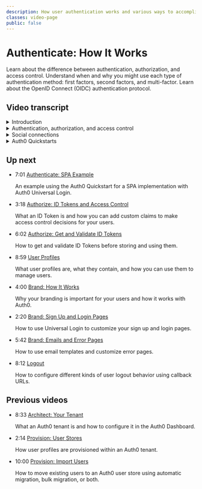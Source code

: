 ```yaml
---
description: How user authentication works and various ways to accomplish it with Auth0.
classes: video-page
public: false
---
```

<!-- markdownlint-disable-->
# Authenticate: How It Works

Learn about the difference between authentication, authorization, and access control. Understand when and why you might use each type of authentication method: first factors, second factors, and multi-factor. Learn about the OpenID Connect (OIDC) authentication protocol.   

<div class="video-wrapper" data-video="suw4dsi0g8"></div>

## Video transcript

<details>
  <summary>Introduction</summary>

  Before you can provide services to your users through your applications, you need to identify who they are, and that process is called *user authentication*. 

  In this video, we will show you a few ways to go about this. For example, you can authenticate users via their social media accounts or with their usernames and passwords. You can add an additional level of certainty about their identities with a second authentication factor; this is called *Multi-factor Authentication* (MFA).

  Before you start, think about security and user experience, if you want to offer multiple primary authentication methods, and if you want to add multi-factor authentication. Planning how you want the authentication process to work before you do the steps required to implement the actual authentication is critical because it will determine how you configure your application integration.

  One way to make sure you’ve considered all your authentication requirements is to adopt an iterative release style. For example, you may have three or four applications you need to integrate and, instead of tackling them all at once, you can make a series of iterations, tackling one application at a time. This way your teams can benefit from the experience, and you can leverage this approach to help increase velocity with each iteration.
</details>

<details>
  <summary>Authentication, authorization, and access control</summary>

  It’s important to distinguish between Authentication, Authorization, and Access Control. Your Auth0 tenant, the Authorization Server, is responsible for Authentication and some or all of Authorization. Access Control is the responsibility of the API or Application itself because access control is almost always contextual.

  So, to summarize:  
  * **Authentication** is the process of determining if the user is who they say they are
  * **Authorization** is declaring what that user is allowed to do in the system
  * **Access Control** is limiting a user to only perform actions they are allowed to do based on a combination of their identity, their authorization information, and their consent.

  In this video, we are only going to focus on authentication, we will address the other options such as MFA in a separate video. There are different types of connections you can make in the Dashboard that will enable authentication. 
</details>

<details>
  <summary>Social connections</summary>

  You can choose from among many social connections including the most commonly used ones like Google and Facebook. Choose connections that your users will most frequently have accounts with. 

  If you have more than one application, you will almost certainly want to have Single Sign-On between those applications. This is one of the easiest ways to give your users a good user experience without compromising on security.

  As you may already know, the OpenID Connect specification&mdash;or OIDC&mdash;is the most widely used industry-standard authentication specification when it comes to customer-facing applications. It is intended as a way to provide SSO between applications. OIDC is based on the OAuth 2.0 family of specifications. It uses simple JSON Web Tokens&mdash;or JWT&mdash;that you obtain using flows conforming to the OAuth 2.0 specifications. When a user signs in using their Google account, then they’ve used OIDC.

  We’ve made it easy to enable this type of authentication with Universal Login. The way this works is you delegate the authentication of a user by redirecting them to the Authorization Service, your Auth0 tenant, and that service authenticates the user and then redirects them back to your application.

  If each of your applications does this then Auth0 remembers whether the user has already logged in and sends them back to the new application without requiring them to re-enter their credentials. This is how we accomplish Single Sign On.

  The next step is to figure out how to do this in your application. To help you out we’ve provided some guides to help you get started.
</details>

<details>
  <summary>Auth0 Quickstarts</summary>

  Before figuring out which quickstart to use, it is important to figure out which one most closely represents your application. You answer two questions to make this determination:

  1. What type of application do you have? Do you have a traditional web application, a single page application, or a native mobile application?

    * A traditional web application is generally an application written in PHP, Java, or C#.  It is an application where the browser opens a page, the page is rendered on the server side and then the HTML is sent to the browser.  When someone performs an action it refreshes the page. There is a frontend, the code on the browser, which may include some javascript, and a backend, the code that executes on the server side.  The backend can maintain the state of the application on the server.  Most applications fall into this category.

    * A single page application is an application that renders once on the server and then the rest of the execution happens on the users’ browser.  The application must call API’s to perform actions that happen server side, but those APIs don’t maintain any state for the session.  You must give the API the information it needs.  Note that there is non-session state that can be stored in a database, but the API doesn’t know which instance of the application is calling it, so there is not sessions associated with your browser instance.

    * A native and/or mobile application is an application that is installed on a mobile device or desktop OS.  It must call an API to perform actions on the server side as well.

  2. Are you going to need an access token to call a separate API? If your application needs to call a separate API, then you will need to do some extra work after the quickstart to enable your SDK to get you an access token. You can learn more about that in the video that discusses Authorization.

  In the next video, we are going to show you how to use a quickstart guide to integrate a javascript single-page app and a backend. 
</details>

## Up next

<ul class="up-next">

  <li>
    <span class="video-time"><i class="icon icon-budicon-494"></i>7:01</span>
    <i class="video-icon icon icon-budicon-676"></i>
    <a href="/videos/get-started/04_02-authenticate-spa-example">Authenticate: SPA Example</a>
    <p>An example using the Auth0 Quickstart for a SPA implementation with Auth0 Universal Login. </p>
  </li>

  <li>
    <span class="video-time"><i class="icon icon-budicon-494"></i>3:18</span>
    <i class="video-icon icon icon-budicon-676"></i>
    <a href="/videos/get-started/05_01-authorize-id-tokens-access-control">Authorize: ID Tokens and Access Control</a>
    <p>What an ID Token is and how you can add custom claims to make access control decisions for your users. </p>
  </li>

  <li>
    <span class="video-time"><i class="icon icon-budicon-494"></i>6:02</span>
    <i class="video-icon icon icon-budicon-676"></i>
    <a href="/videos/get-started/05_02-authorize-get-validate-id-tokens">Authorize: Get and Validate ID Tokens</a>
    <p>How to get and validate ID Tokens before storing and using them. </p>
  </li>

  <li>
    <span class="video-time"><i class="icon icon-budicon-494"></i>8:59</span>
    <i class="video-icon icon icon-budicon-676"></i>
    <a href="/videos/get-started/06-user-profiles">User Profiles</a>
    <p>What user profiles are, what they contain, and how you can use them to manage users. </p>
  </li>

  <li>
    <span class="video-time"><i class="icon icon-budicon-494"></i>4:00</span>
    <i class="video-icon icon icon-budicon-676"></i>
    <a href="/videos/get-started/07_01-brand-how-it-works">Brand: How It Works</a>
    <p>Why your branding is important for your users and how it works with Auth0. </p>
  </li>

  <li>
    <span class="video-time"><i class="icon icon-budicon-494"></i>2:20</span>
    <i class="video-icon icon icon-budicon-676"></i>
    <a href="/videos/get-started/07_02-brand-signup-login-pages">Brand: Sign Up and Login Pages</a>
    <p>How to use Universal Login to customize your sign up and login pages. </p>
  </li>

  <li>
    <span class="video-time"><i class="icon icon-budicon-494"></i>5:42</span>
    <i class="video-icon icon icon-budicon-676"></i>
    <a href="/videos/get-started/08-brand-emails-error-pages">Brand: Emails and Error Pages</a>
    <p>How to use email templates and customize error pages. </p>
  </li>

  <li>
    <span class="video-time"><i class="icon icon-budicon-494"></i>8:12</span>
    <i class="video-icon icon icon-budicon-676"></i>
    <a href="/videos/get-started/10-logout">Logout</a>
    <p>How to configure different kinds of user logout behavior using callback URLs. </p>
  </li>

</ul>

## Previous videos

<ul  class="up-next">

  <li>
    <span class="video-time"><i class="icon icon-budicon-494"></i>8:33</span>
    <i class="video-icon icon icon-budicon-676"></i>
    <a href="/videos/get-started/01-architecture-your-tenant">Architect: Your Tenant</a>
    <p>What an Auth0 tenant is and how to configure it in the Auth0 Dashboard.</p>
  </li>

  <li>
    <span class="video-time"><i class="icon icon-budicon-494"></i>2:14</span>
    <i class="video-icon icon icon-budicon-676"></i>
    <a href="/videos/get-started/02-provision-user-stores">Provision: User Stores</a>
    <p>How user profiles are provisioned within an Auth0 tenant.</p>
  </li>

  <li>
    <span class="video-time"><i class="icon icon-budicon-494"></i>10:00</span>
    <i class="video-icon icon icon-budicon-676"></i>
    <a href="/videos/get-started/03-provision-import-users">Provision: Import Users</a>
    <p>How to move existing users to an Auth0 user store using automatic migration, bulk migration, or both.</p>
  </li>

</ul>